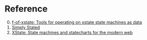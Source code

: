 # Reference

0. [f-of-xstate: Tools for operating on xstate state machines as data](https://github.com/simplystated/f-of-xstate)
0. [Simply Stated](https://www.simplystated.dev/)
0. [XState: State machines and statecharts for the modern web](https://github.com/statelyai/xstate)

